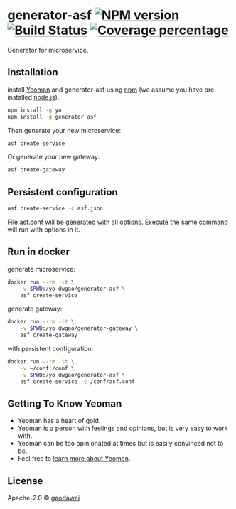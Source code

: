 # generator-asf [![NPM version][npm-image]][npm-url] [![Build Status][travis-image]][travis-url] [![Coverage percentage][coveralls-image]][coveralls-url]
Generator for microservice.
> 

## Installation 

install [Yeoman](http://yeoman.io) and generator-asf using [npm](https://www.npmjs.com/) (we assume you have pre-installed [node.js](https://nodejs.org/)).

```bash
npm install -g yo
npm install -g generator-asf
```

Then generate your new microservice:

```bash
asf create-service
```

Or generate your new gateway:

```bash
asf create-gateway
```

## Persistent configuration

```bash
asf create-service -c asf.json
```
File asf.conf will be generated with all options.
Execute the same command will run with options in it.

## Run in docker

generate microservice:

```bash
docker run --rm -it \
	-v $PWD:/yo dwgao/generator-asf \
	asf create-service
```
generate gateway:

```bash
docker run --rm -it \
	-v $PWD:/yo dwgao/generator-gateway \
	asf create-gateway
```
with persistent configuration:

```bash
docker run --rm -it \
	-v ~/conf:/conf \
	-v $PWD:/yo dwgao/generator-asf \
	asf create-service -c /conf/asf.conf
```

## Getting To Know Yeoman

 * Yeoman has a heart of gold.
 * Yeoman is a person with feelings and opinions, but is very easy to work with.
 * Yeoman can be too opinionated at times but is easily convinced not to be.
 * Feel free to [learn more about Yeoman](http://yeoman.io/).

## License

Apache-2.0 © [gaodawei]()


[npm-image]: https://badge.fury.io/js/generator-asf.svg
[npm-url]: https://npmjs.org/package/generator-asf
[travis-image]: https://travis-ci.com/madogao/generator-asf.svg?branch=master
[travis-url]: https://travis-ci.com/madogao/generator-asf
[daviddm-image]: https://david-dm.org/madogao/generator-asf.svg?theme=shields.io
[daviddm-url]: https://david-dm.org/madogao/generator-asf
[coveralls-image]: https://coveralls.io/repos/madogao/generator-asf/badge.svg
[coveralls-url]: https://coveralls.io/r/madogao/generator-asf
